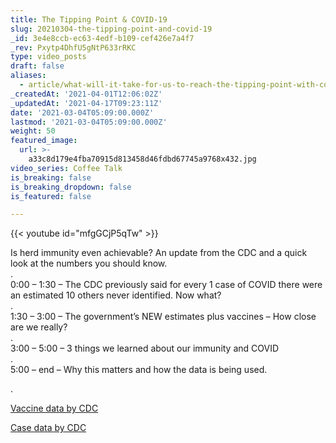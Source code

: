 ```yaml
---
title: The Tipping Point & COVID-19
slug: 20210304-the-tipping-point-and-covid-19
_id: 3e4e8ccb-ec63-4edf-b109-cef426e7a4f7
_rev: Pxytp4DhfU5gNtP633rRKC
type: video_posts
draft: false
aliases:
  - article/what-will-it-take-for-us-to-reach-the-tipping-point-with-covid-19/
_createdAt: '2021-04-01T12:06:02Z'
_updatedAt: '2021-04-17T09:23:11Z'
date: '2021-03-04T05:09:00.000Z'
lastmod: '2021-03-04T05:09:00.000Z'
weight: 50
featured_image:
  url: >-
    a33c8d179e4fba70915d813458d46fdbd67745a9768x432.jpg
video_series: Coffee Talk
is_breaking: false
is_breaking_dropdown: false
is_featured: false

---
```

{{< youtube id="mfgGCjP5qTw" >}}

Is herd immunity even achievable? An update from the CDC and a quick look at the numbers you should know.  
.  
0:00 – 1:30 – The CDC previously said for every 1 case of COVID there were an estimated 10 others never identified. Now what?  
.  
1:30 – 3:00 – The government’s NEW estimates plus vaccines – How close are we really?  
.  
3:00 – 5:00 – 3 things we learned about our immunity and COVID  
.  
5:00 – end – Why this matters and how the data is being used.

.

[Vaccine data by CDC](https://covid.cdc.gov/covid-data-tracker/#vaccinations)

[Case data by CDC](https://www.cdc.gov/coronavirus/2019-ncov/cases-updates/burden.html)